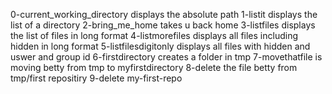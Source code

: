 0-current_working_directory displays the absolute path
1-listit displays the list of a directory
2-bring_me_home takes u back home
3-listfiles displays the list of files in long format
4-listmorefiles displays all files including hidden in long format
5-listfilesdigitonly displays all files with hidden and uswer and group id
6-firstdirectory creates a folder in tmp
7-movethatfile is moving betty from tmp to myfirstdirectory
8-delete the file betty from tmp/first repositiry
9-delete my-first-repo

